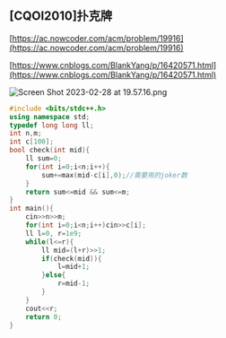 ## [CQOI2010]扑克牌

[https://ac.nowcoder.com/acm/problem/19916](https://ac.nowcoder.com/acm/problem/19916)

[https://www.cnblogs.com/BlankYang/p/16420571.html](https://www.cnblogs.com/BlankYang/p/16420571.html)

![Screen Shot 2023-02-28 at 19.57.16.png](https://s3-us-west-2.amazonaws.com/secure.notion-static.com/0fe06b84-a8f6-4a19-9055-59ab258d8c2e/Screen_Shot_2023-02-28_at_19.57.16.png)

```cpp
#include <bits/stdc++.h>
using namespace std;
typedef long long ll;
int n,m;
int c[100];
bool check(int mid){
    ll sum=0;
    for(int i=0;i<n;i++){
        sum+=max(mid-c[i],0);//需要用的joker数 
    }
    return sum<=mid && sum<=m;
}
int main(){
    cin>>n>>m;
    for(int i=0;i<n;i++)cin>>c[i];
    ll l=0, r=1e9;
    while(l<=r){
        ll mid=(l+r)>>1;
        if(check(mid)){
            l=mid+1;
        }else{
            r=mid-1;
        }
    }
    cout<<r;
    return 0;
}
```